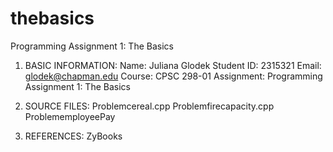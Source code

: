 # thebasics
Programming Assignment 1: The Basics

1.  BASIC INFORMATION:
    Name: Juliana Glodek
	  Student ID: 2315321
	  Email: glodek@chapman.edu
	  Course: CPSC 298-01
	  Assignment: Programming Assignment 1: The Basics

2. 	SOURCE FILES:
    Problemcereal.cpp
	  Problemfirecapacity.cpp
	  ProblememployeePay

3.	REFERENCES:
    ZyBooks
